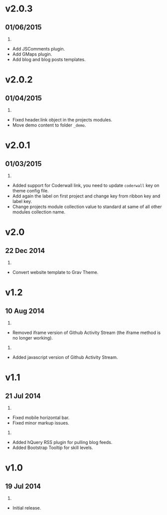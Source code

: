# v2.0.3
## 01/06/2015

1. [](#new)
  * Add JSComments plugin.
  * Add GMaps plugin.
  * Add blog and blog posts templates.

# v2.0.2
## 01/04/2015

1. [](#bugfix)
  * Fixed header.link object in the projects modules.
  * Move demo content to folder `_demo`.

# v2.0.1
## 01/03/2015

1. [](#new)
  * Added support for Coderwall link, you need to update <code>coderwall</code> key on theme config file.
  * Add again the label on first project and change key from ribbon key and label key.
  * Change projects module collection value to standard at same of all other modules collection name.

# v2.0
## 22 Dec 2014

1. [](#new)
  * Convert website template to Grav Theme.

# v1.2
## 10 Aug 2014

1. [](#improved)
  * Removed iframe version of Github Activity Stream (the iframe method is no longer working).
1. [](#new)
  * Added javascript version of Github Activity Stream.

# v1.1
## 21 Jul 2014

1. [](#bugfix)
  * Fixed mobile horizontal bar.
  * Fixed minor markup issues.
1. [](#new)
  * Added hQuery RSS plugin for pulling blog feeds.
  * Added Bootstrap Tooltip for skill levels.

# v1.0
## 19 Jul 2014

1. [](#new)
  * Initial release.
